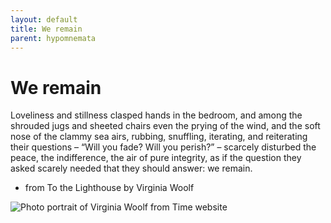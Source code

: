```yaml
---
layout: default
title: We remain
parent: hypomnemata
---
```

# We remain

Loveliness and stillness clasped hands in the bedroom, and among the shrouded jugs and sheeted chairs even the prying of the wind, and the soft nose of the clammy sea airs, rubbing, snuffling, iterating, and reiterating their questions – “Will you fade? Will you perish?” – scarcely disturbed the peace, the indifference, the air of pure integrity, as if the question they asked scarely needed that they should answer: we remain.

- from To the Lighthouse by Virginia Woolf

![Photo portrait of Virginia Woolf from Time website](https://api.time.com/wp-content/uploads/2019/12/virginia-woolf-biography-young.jpg)